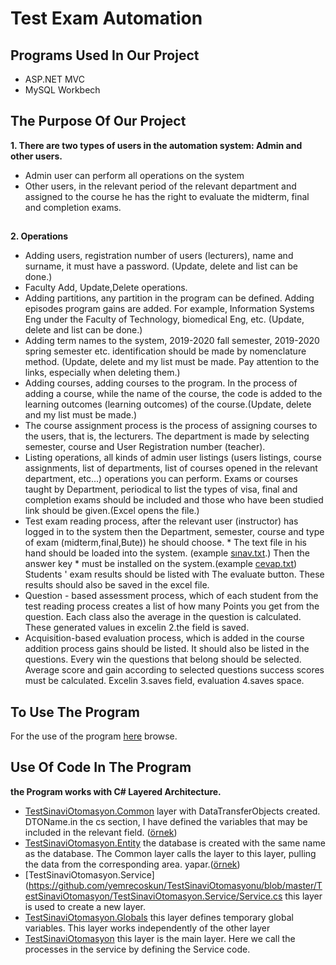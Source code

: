 # Test Exam Automation
## Programs Used In Our Project 
- ASP.NET MVC
- MySQL Workbech
## The Purpose Of Our Project

 <b> 1. There are two types of users in the automation system: Admin and other users. </b>
- Admin user can perform all operations on the system
- Other users, in the relevant period of the relevant department and assigned to the course
he has the right to evaluate the midterm, final and completion exams.
##
 <b> 2. Operations</b>
- Adding users, registration number of users (lecturers), name and surname,
it must have a password. (Update, delete and list can be done.)
- Faculty Add, Update,Delete operations.
- Adding partitions, any partition in the program can be defined. Adding episodes
program gains are added. For example, Information Systems Eng under the Faculty of Technology,
biomedical Eng, etc. (Update, delete and list can be done.)
- Adding term names to the system, 2019-2020 fall semester, 2019-2020 spring semester etc.
identification should be made by nomenclature method. (Update, delete and my list
must be made. Pay attention to the links, especially when deleting them.)
- Adding courses, adding courses to the program. In the process of adding a course, while the name of the course,
the code is added to the learning outcomes (learning outcomes) of the course.(Update, delete and my list
must be made.)
- The course assignment process is the process of assigning courses to the users, that is, the lecturers.
The department is made by selecting semester, course and User Registration number (teacher).
- Listing operations, all kinds of admin user listings (users listings, course
assignments, list of departments, list of courses opened in the relevant department, etc...) operations
you can perform. Exams or courses taught by Department, periodical
to list the types of visa, final and completion exams should be included and those who have been studied
link should be given.(Excel opens the file.)
- Test exam reading process, after the relevant user (instructor) has logged in to the system
then the Department, semester, course and type of exam (midterm,final,Bute))
he should choose. * The text file in his hand should be loaded into the system. (example [sınav.txt](https://github.com/yemrecoskun/TestSinaviOtomasyonu/blob/master/sinavsonuclari.txt).)
Then the answer key * must be installed on the system.(example [cevap.txt](https://github.com/yemrecoskun/TestSinaviOtomasyonu/blob/master/cevapanahtari.txt))
Students ' exam results should be listed with The evaluate button. These results should also be saved in the excel file.
- Question - based assessment process, which of each student from the test reading process
creates a list of how many Points you get from the question. Each class also
the average in the question is calculated. These generated values in excelin 2.the field is saved.
- Acquisition-based evaluation process, which is added in the course addition process
gains should be listed. It should also be listed in the questions. Every win
the questions that belong should be selected. Average score and gain according to selected questions
success scores must be calculated. Excelin 3.saves field, evaluation 4.saves space.
## To Use The Program
For the use of the program [here](https://github.com/yemrecoskun/TestSinaviOtomasyonu/blob/master/help.pdf) browse.
## Use Of Code In The Program
<b> the Program works with C# Layered Architecture.</b>
- [TestSinaviOtomasyon.Common](https://github.com/yemrecoskun/TestSinaviOtomasyonu/tree/master/TestSinaviOtomasyon/TestSinaviOtomasyon.Common) layer with DataTransferObjects created. DTOName.in the cs section, I have defined the variables that may be included in the relevant field. ([örnek](https://github.com/yemrecoskun/TestSinaviOtomasyonu/blob/master/TestSinaviOtomasyon/TestSinaviOtomasyon.Common/DataTransferObjects/DTOBolum.cs))
- [TestSinaviOtomasyon.Entity](https://github.com/yemrecoskun/TestSinaviOtomasyonu/tree/master/TestSinaviOtomasyon/TestSinaviOtomasyon.Entity) the database is created with the same name as the database. The Common layer calls the layer to this layer, pulling the data from the corresponding area. yapar.([örnek](https://github.com/yemrecoskun/TestSinaviOtomasyonu/blob/master/TestSinaviOtomasyon/TestSinaviOtomasyon.Entity/EBolum.cs))
- [TestSinaviOtomasyon.Service](https://github.com/yemrecoskun/TestSinaviOtomasyonu/blob/master/TestSinaviOtomasyon/TestSinaviOtomasyon.Service/Service.cs this layer is used to create a new layer.
- [TestSinaviOtomasyon.Globals](https://github.com/yemrecoskun/TestSinaviOtomasyonu/blob/master/TestSinaviOtomasyon/TestSinaviOtomasyon.Globals/Globals.cs) this layer defines temporary global variables. This layer works independently of the other layer
- [TestSinaviOtomasyon](https://github.com/yemrecoskun/TestSinaviOtomasyonu/blob/master/TestSinaviOtomasyon/TestSinaviOtomasyon/Controllers/HomeController.cs) this layer is the main layer. Here we call the processes in the service by defining the Service code.
